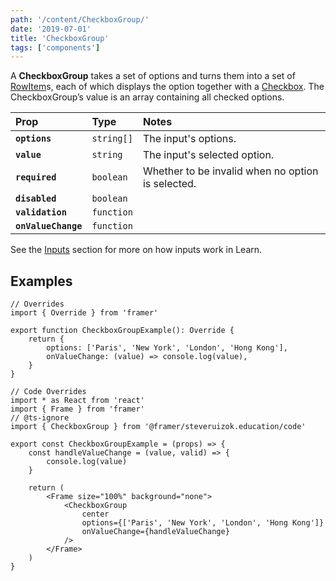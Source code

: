 ```yaml
---
path: '/content/CheckboxGroup/'
date: '2019-07-01'
title: 'CheckboxGroup'
tags: ['components']
---
```


A **CheckboxGroup** takes a set of options and turns them into a set of
[RowItem](docs/RowItem)s, each of which displays the option together with a
[Checkbox](docs/Checkbox). The CheckboxGroup’s value is an array containing all
checked options.

| Prop                | Type       | Notes                                             |
| :------------------ | :--------- | :------------------------------------------------ |
| **`options`**       | `string[]` | The input's options.                              |
| **`value`**         | `string`   | The input's selected option.                      |
| **`required`**      | `boolean`  | Whether to be invalid when no option is selected. |
| **`disabled`**      | `boolean`  |                                                   |
| **`validation`**    | `function` |                                                   |
| **`onValueChange`** | `function` |                                                   |

See the [Inputs](Inputs) section for more on how inputs work in Learn.

## Examples

```tsx
// Overrides
import { Override } from 'framer'

export function CheckboxGroupExample(): Override {
	return {
		options: ['Paris', 'New York', 'London', 'Hong Kong'],
		onValueChange: (value) => console.log(value),
	}
}
```

```tsx
// Code Overrides
import * as React from 'react'
import { Frame } from 'framer'
// @ts-ignore
import { CheckboxGroup } from '@framer/steveruizok.education/code'

export const CheckboxGroupExample = (props) => {
	const handleValueChange = (value, valid) => {
		console.log(value)
	}

	return (
		<Frame size="100%" background="none">
			<CheckboxGroup
				center
				options={['Paris', 'New York', 'London', 'Hong Kong']}
				onValueChange={handleValueChange}
			/>
		</Frame>
	)
}
```
